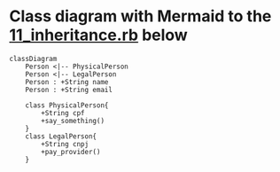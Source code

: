 # Class diagram with Mermaid to the [11_inheritance.rb](../11_inheritance.rb) below

```mermaid
classDiagram
    Person <|-- PhysicalPerson
    Person <|-- LegalPerson
    Person : +String name
    Person : +String email

    class PhysicalPerson{
        +String cpf
        +say_something()
    }
    class LegalPerson{
        +String cnpj
        +pay_provider()
    }
```
